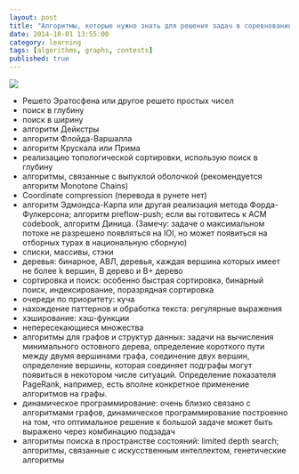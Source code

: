 ```yaml
---
layout: post
title: "Алгоритмы, которые нужно знать для решения задач в соревновании по программированию"
date: 2014-10-01 13:55:00
category: learning
tags: [algorithms, graphs, contests]
published: true
---
```


<img src="http://s52.radikal.ru/i138/1410/4d/3029aed25a16.png" class="img-responsive" /><br />

- Решето Эратосфена или другое решето простых чисел
- поиск в глубину
- поиск в ширину
- алгоритм Дейкстры
- алгоритм Флойда-Варшалла
- алгоритм Крускала или Прима
- реализацию топологической сортировки, использую поиск в глубину
- алгоритмы, связанные с выпуклой оболочкой (рекомендуется алгоритм Monotone Chains)
- Coordinate compression (перевода в рунете нет)
- алгоритм Эдмондса-Карпа или другая реализация метода Форда-Фулкерсона; алгоритм preflow-push; если вы готовитесь к ACM codebook, алгоритм Диница. (Замечу: задаче о максимальном потоке не разрешено появляться на IOI, но может появиться на отборных турах в национальную сборную)
- списки, массивы, стэки
- деревья: бинарное, АВЛ, деревья, каждая вершина которых имеет не более k вершин, B дерево и B+ дерево
- сортировка и поиск: особенно быстрая сортировка, бинарный поиск, индексирование, поразрядная сортировка
- очереди по приоритету: куча
- нахождение паттернов и обработка текста: регулярные выражения
- хэширование: хэш-функции
- непересекающиеся множества
- алгоритмы для графов и структур данных: задачи на вычисления минимального остовного дерева, определение короткого пути между двумя вершинами графа, соединение двух вершин, определение вершины, которая соединяет подграфы могут появиться в некотором числе ситуаций. Определение показателя PageRank, например, есть вполне конкретное применение алгоритмов на графы.
- динамическое программирование: очень близко связано с алгоритмами графов, динамическое программирование построенно на том, что оптимальное решение к большой задаче может быть выражено через комбинацию подзадач
- алгоритмы поиска в пространстве состояний: limited depth search; алгоритмы, связанные с искусственным интеллектом, генетические алгоритмы